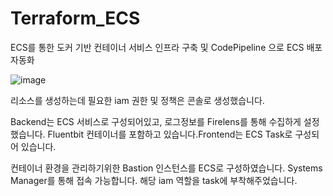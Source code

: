 # Terraform_ECS

ECS를 통한 도커 기반 컨테이너 서비스 인프라 구축 및 CodePipeline 으로 ECS 배포 자동화

![image](https://github.com/Minki-An/Terraform_ECS/assets/127027898/1898bc04-f3ac-4b3e-bb5c-6a4a1d4a3d0d)

리소스를 생성하는데 필요한 iam 권한 및 정책은 콘솔로 생성했습니다. 

Backend는 ECS 서비스로 구성되어있고, 로그정보를 Firelens를 통해 수집하게 설정했습니다. Fluentbit 컨테이너를 포함하고 있습니다.Frontend는 ECS Task로 구성되어 있습니다. 

컨테이너 환경을 관리하기위한 Bastion 인스턴스를 ECS로 구성하였습니다. Systems Manager를 통해 접속 가능합니다. 해당 iam 역할을 task에 부착해주었습니다. 


